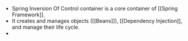 - Spring Inversion Of Control container is a core container of [[Spring Framework]].
- It creates and manages objects ([[Beans]]), [[Dependency Injection]], and manage their life cycle.
-